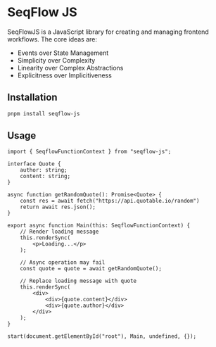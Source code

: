 # SeqFlow JS

SeqFlowJS is a JavaScript library for creating and managing frontend workflows. The core ideas are:
- Events over State Management
- Simplicity over Complexity
- Linearity over Complex Abstractions
- Explicitness over Implicitiveness

## Installation

```bash
pnpm install seqflow-js
```

## Usage

```tsx
import { SeqflowFunctionContext } from "seqflow-js";

interface Quote {
	author: string;
	content: string;
}

async function getRandomQuote(): Promise<Quote> {
	const res = await fetch("https://api.quotable.io/random")
	return await res.json();
}

export async function Main(this: SeqflowFunctionContext) {
	// Render loading message
	this.renderSync(
		<p>Loading...</p>
	);

	// Async operation may fail
	const quote = quote = await getRandomQuote();

	// Replace loading message with quote
	this.renderSync(
		<div>
			<div>{quote.content}</div>
			<div>{quote.author}</div>
		</div>
	);
}

start(document.getElementById("root"), Main, undefined, {});
```
